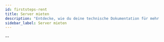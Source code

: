 ```yaml
---
id: firststeps-rent
title: Server mieten
description: "Entdecke, wie du deine technische Dokumentation für mehr Klarheit und SEO optimierst, um die Nutzerbindung und das Verständnis zu verbessern → Jetzt mehr erfahren"
sidebar_label: Server mieten
---
```


--